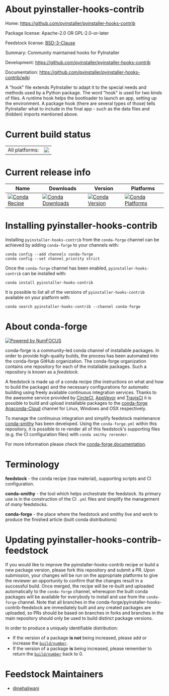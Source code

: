 About pyinstaller-hooks-contrib
===============================

Home: https://github.com/pyinstaller/pyinstaller-hooks-contrib

Package license: Apache-2.0 OR GPL-2.0-or-later

Feedstock license: [BSD-3-Clause](https://github.com/conda-forge/pyinstaller-hooks-contrib-feedstock/blob/main/LICENSE.txt)

Summary: Community maintained hooks for PyInstaller

Development: https://github.com/pyinstaller/pyinstaller-hooks-contrib

Documentation: https://github.com/pyinstaller/pyinstaller-hooks-contrib/wiki

A "hook" file extends PyInstaller to adapt it to the special needs and
methods used by a Python package. The word "hook" is used for two kinds of
files. A runtime hook helps the bootloader to launch an app, setting up the
environment. A package hook (there are several types of those) tells
PyInstaller what to include in the final app - such as the data files and
(hidden) imports mentioned above.


Current build status
====================


<table><tr><td>All platforms:</td>
    <td>
      <a href="https://dev.azure.com/conda-forge/feedstock-builds/_build/latest?definitionId=10495&branchName=main">
        <img src="https://dev.azure.com/conda-forge/feedstock-builds/_apis/build/status/pyinstaller-hooks-contrib-feedstock?branchName=main">
      </a>
    </td>
  </tr>
</table>

Current release info
====================

| Name | Downloads | Version | Platforms |
| --- | --- | --- | --- |
| [![Conda Recipe](https://img.shields.io/badge/recipe-pyinstaller--hooks--contrib-green.svg)](https://anaconda.org/conda-forge/pyinstaller-hooks-contrib) | [![Conda Downloads](https://img.shields.io/conda/dn/conda-forge/pyinstaller-hooks-contrib.svg)](https://anaconda.org/conda-forge/pyinstaller-hooks-contrib) | [![Conda Version](https://img.shields.io/conda/vn/conda-forge/pyinstaller-hooks-contrib.svg)](https://anaconda.org/conda-forge/pyinstaller-hooks-contrib) | [![Conda Platforms](https://img.shields.io/conda/pn/conda-forge/pyinstaller-hooks-contrib.svg)](https://anaconda.org/conda-forge/pyinstaller-hooks-contrib) |

Installing pyinstaller-hooks-contrib
====================================

Installing `pyinstaller-hooks-contrib` from the `conda-forge` channel can be achieved by adding `conda-forge` to your channels with:

```
conda config --add channels conda-forge
conda config --set channel_priority strict
```

Once the `conda-forge` channel has been enabled, `pyinstaller-hooks-contrib` can be installed with:

```
conda install pyinstaller-hooks-contrib
```

It is possible to list all of the versions of `pyinstaller-hooks-contrib` available on your platform with:

```
conda search pyinstaller-hooks-contrib --channel conda-forge
```


About conda-forge
=================

[![Powered by
NumFOCUS](https://img.shields.io/badge/powered%20by-NumFOCUS-orange.svg?style=flat&colorA=E1523D&colorB=007D8A)](https://numfocus.org)

conda-forge is a community-led conda channel of installable packages.
In order to provide high-quality builds, the process has been automated into the
conda-forge GitHub organization. The conda-forge organization contains one repository
for each of the installable packages. Such a repository is known as a *feedstock*.

A feedstock is made up of a conda recipe (the instructions on what and how to build
the package) and the necessary configurations for automatic building using freely
available continuous integration services. Thanks to the awesome service provided by
[CircleCI](https://circleci.com/), [AppVeyor](https://www.appveyor.com/)
and [TravisCI](https://travis-ci.com/) it is possible to build and upload installable
packages to the [conda-forge](https://anaconda.org/conda-forge)
[Anaconda-Cloud](https://anaconda.org/) channel for Linux, Windows and OSX respectively.

To manage the continuous integration and simplify feedstock maintenance
[conda-smithy](https://github.com/conda-forge/conda-smithy) has been developed.
Using the ``conda-forge.yml`` within this repository, it is possible to re-render all of
this feedstock's supporting files (e.g. the CI configuration files) with ``conda smithy rerender``.

For more information please check the [conda-forge documentation](https://conda-forge.org/docs/).

Terminology
===========

**feedstock** - the conda recipe (raw material), supporting scripts and CI configuration.

**conda-smithy** - the tool which helps orchestrate the feedstock.
                   Its primary use is in the construction of the CI ``.yml`` files
                   and simplify the management of *many* feedstocks.

**conda-forge** - the place where the feedstock and smithy live and work to
                  produce the finished article (built conda distributions)


Updating pyinstaller-hooks-contrib-feedstock
============================================

If you would like to improve the pyinstaller-hooks-contrib recipe or build a new
package version, please fork this repository and submit a PR. Upon submission,
your changes will be run on the appropriate platforms to give the reviewer an
opportunity to confirm that the changes result in a successful build. Once
merged, the recipe will be re-built and uploaded automatically to the
`conda-forge` channel, whereupon the built conda packages will be available for
everybody to install and use from the `conda-forge` channel.
Note that all branches in the conda-forge/pyinstaller-hooks-contrib-feedstock are
immediately built and any created packages are uploaded, so PRs should be based
on branches in forks and branches in the main repository should only be used to
build distinct package versions.

In order to produce a uniquely identifiable distribution:
 * If the version of a package **is not** being increased, please add or increase
   the [``build/number``](https://docs.conda.io/projects/conda-build/en/latest/resources/define-metadata.html#build-number-and-string).
 * If the version of a package **is** being increased, please remember to return
   the [``build/number``](https://docs.conda.io/projects/conda-build/en/latest/resources/define-metadata.html#build-number-and-string)
   back to 0.

Feedstock Maintainers
=====================

* [@nehaljwani](https://github.com/nehaljwani/)

